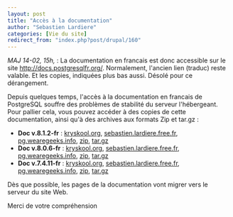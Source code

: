 ```yaml
---
layout: post
title: "Accès à la documentation"
author: "Sebastien Lardiere"
categories: [Vie du site]
redirect_from: "index.php?post/drupal/160"
---
```



<p><em>MAJ 14-02, 15h, </em> : La documentation en francais est donc accessible sur le site <a href="http://docs.postgresqlfr.org/">http://docs.postgresqlfr.org/</a>. Normalement, l'ancien lien (traduc) reste valable. Et les copies, indiquées plus bas aussi. Désolé pour ce dérangement.</p>

<!--more-->


<del><p>Depuis quelques temps, l'accès à la documentation en francais de PostgreSQL souffre des problèmes de stabilité du serveur l'hébergeant. Pour pallier cela, vous pouvez accéder à des copies de cette documentation, ainsi qu'à des archives aux formats Zip et tar.gz :

</p>

</del>

<ul>

<li><strong>Doc v.8.1.2-fr</strong> : <a href="http://kryskool.org/doc/pg-8.1.2/">kryskool.org</a>, <a href="http://sebastien.lardiere.free.fr/traduc.postgresqlfr.org/pgsql-8.1.2-fr/">sebastien.lardiere.free.fr</a>, <a href="http://pg.wearegeeks.info/pgsql-8.1.2-fr/">pg.wearegeeks.info</a>, <a href="http://sebastien.lardiere.free.fr/traduc.postgresqlfr.org/pgsql-8.1.2-fr.zip">zip</a>, <a href="http://sebastien.lardiere.free.fr/traduc.postgresqlfr.org/pgsql-8.1.2-fr.tar.gz">tar.gz</a></li>

<li><strong>Doc v.8.0.6-fr</strong> : <a href="http://kryskool.org/doc/pg-8.0.6/">kryskool.org</a>, <a href="http://sebastien.lardiere.free.fr/traduc.postgresqlfr.org/pgsql-8.0.6-fr/">sebastien.lardiere.free.fr</a>, <a href="http://pg.wearegeeks.info/pgsql-8.0.6-fr/">pg.wearegeeks.info</a>, <a href="http://sebastien.lardiere.free.fr/traduc.postgresqlfr.org/pgsql-8.0.6-fr.zip">zip</a>, <a href="http://sebastien.lardiere.free.fr/traduc.postgresqlfr.org/pgsql-8.0.6-fr.tar.gz">tar.gz</a></li>

<li><strong>Doc v.7.4.11-fr</strong> : <a href="http://kryskool.org/doc/pg-7.4.11/">kryskool.org</a>, <a href="http://sebastien.lardiere.free.fr/traduc.postgresqlfr.org/pgsql-7.4.11-fr/">sebastien.lardiere.free.fr</a>, <a href="http://pg.wearegeeks.info/pgsql-7.4.11-fr/">pg.wearegeeks.info</a>, <a href="http://sebastien.lardiere.free.fr/traduc.postgresqlfr.org/pgsql-7.4.11-fr.zip">zip</a>, <a href="http://sebastien.lardiere.free.fr/traduc.postgresqlfr.org/pgsql-7.4.11-fr.tar.gz">tar.gz</a></li>

</ul>

<del><p>

Dès que possible, les pages de la documentation vont migrer vers le serveur du site Web.

</p>

</del>

<p>Merci de votre compréhension</p>